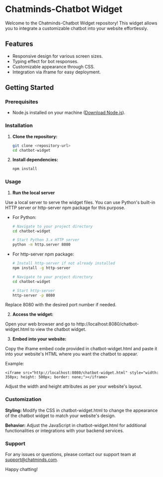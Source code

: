 # Chatminds-Chatbot Widget

Welcome to the Chatminds-Chatbot Widget repository! This widget allows you to integrate a customizable chatbot into your website effortlessly.

## Features

- Responsive design for various screen sizes.
- Typing effect for bot responses.
- Customizable appearance through CSS.
- Integration via iframe for easy deployment.

## Getting Started

### Prerequisites

- Node.js installed on your machine ([Download Node.js](https://nodejs.org)).

### Installation

1. **Clone the repository:**

   ```bash
   git clone <repository-url>
   cd chatbot-widget

2. **Install dependencies:**

   ```bash
   npm install


### Usage

1. **Run the local server**

Use a local server to serve the widget files. You can use Python's built-in HTTP server or http-server npm package for this purpose.


- For Python:


    ```bash
    # Navigate to your project directory
    cd chatbot-widget

    # Start Python 3.x HTTP server
    python -m http.server 8080

- For http-server npm package:

    ```bash
    # Install http-server if not already installed
    npm install -g http-server

    # Navigate to your project directory
    cd chatbot-widget

    # Start http-server
    http-server -p 8080

Replace 8080 with the desired port number if needed.

2. **Access the widget:**

Open your web browser and go to http://localhost:8080/chatbot-widget.html to view the chatbot widget.

3. **Embed into your website:**

Copy the iframe embed code provided in chatbot-widget.html and paste it into your website's HTML where you want the chatbot to appear.

Example:
    
    <iframe src="http://localhost:8080/chatbot-widget.html" style="width: 350px; height: 500px; border: none;"></iframe>

Adjust the width and height attributes as per your website's layout.

### Customization
**Styling:** 
Modify the CSS in chatbot-widget.html to change the appearance of the chatbot widget to match your website's design.

**Behavior:** 
Adjust the JavaScript in chatbot-widget.html for additional functionalities or integrations with your backend services.

### Support
For any issues or questions, please contact our support team at support@chatminds.com.

Happy chatting!
